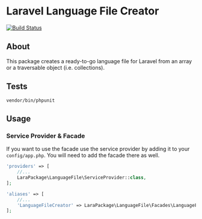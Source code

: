 # Laravel Language File Creator

[![Build Status](https://travis-ci.org/LaraPackage/LanguageFile.svg)](https://travis-ci.org/LaraPackage/LanguageFile) 


## About

This package creates a ready-to-go language file for Laravel from an array or a traversable object (i.e. collections).

## Tests

```
vendor/bin/phpunit
```

## Usage

### Service Provider & Facade

If you want to use the facade use the service provider by adding it to your `config/app.php`.  You will need to add 
the facade there as well.

```php
'providers' => [
    //...
    LaraPackage\LanguageFile\ServiceProvider::class,
];

'aliases' => [
    //...
    'LanguageFileCreator' => LaraPackage\LanguageFile\Facades\LanguageFileCreator::class,
];
```
